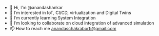 - 👋 Hi, I’m @anandashankar
- 👀 I’m interested in IoT, CI/CD, virtualization and Digital Twins
- 🌱 I’m currently learning System Integration  
- 💞️ I’m looking to collaborate on cloud integration of advanced simulation 
- 📫 How to reach me anandaschakraborti@gmail.com

<!---
anandashankar/anandashankar is a ✨ special ✨ repository because its `README.md` (this file) appears on your GitHub profile.
You can click the Preview link to take a look at your changes.
--->
